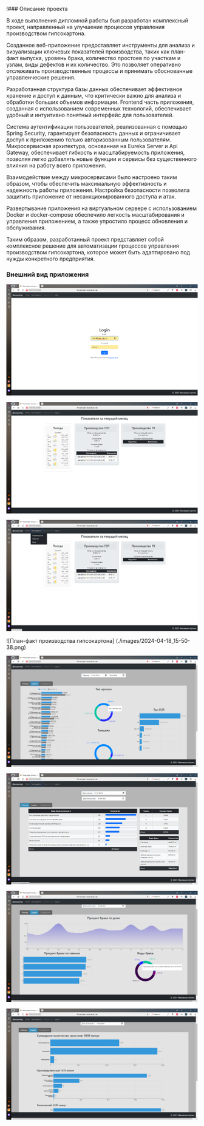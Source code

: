 !### Описание проекта

В ходе выполнения дипломной работы был разработан комплексный проект, направленный на улучшение процессов управления производством гипсокартона. 

Созданное веб-приложение предоставляет инструменты для анализа и визуализации ключевых показателей производства, таких как план-факт выпуска, уровень брака, количество простоев по участкам и узлам, виды дефектов и их количество. Это позволяет оперативно отслеживать производственные процессы и принимать обоснованные управленческие решения.


Разработанная структура базы данных обеспечивает эффективное хранение и доступ к данным, что критически важно для анализа и обработки больших объемов информации. Frontend часть приложения, созданная с использованием современных технологий, обеспечивает удобный и интуитивно понятный интерфейс для пользователей.


Система аутентификации пользователей, реализованная с помощью Spring Security, гарантирует безопасность данных и ограничивает доступ к приложению только авторизованным пользователям. Микросервисная архитектура, основанная на Eureka Server и Api Gateway, обеспечивает гибкость и масштабируемость приложения, позволяя легко добавлять новые функции и сервисы без существенного влияния на работу всего приложения.


Взаимодействие между микросервисами было настроено таким образом, чтобы обеспечить максимальную эффективность и надежность работы приложения. Настройка безопасности позволила защитить приложение от несанкционированного доступа и атак.


Развертывание приложения на виртуальном сервере с использованием Docker и docker-compose обеспечило легкость масштабирования и управления приложением, а также упростило процесс обновления и обслуживания.


Таким образом, разработанный проект представляет собой комплексное решение для автоматизации процессов управления производством гипсокартона, которое может быть адаптировано под нужды конкретного предприятия.

### Внешний вид приложения

![Страница входа](./images/2024-04-18_15-49-37.png)

![Главная страница](./images/2024-04-18_15-50-04.png)

![Панель навигации](./images/2024-04-18_15-50-24.png)

![План-факт производства гипсокартона]
(./images/2024-04-18_15-50-38.png)

![Графики показателей производства гипсокартона](./images/2024-04-18_15-52-51.png)

![Визуализация данных по дефектам](./images/2024-04-18_15-53-07.png)

![Графическое представление данных по дефектам](./images/2024-04-18_15-53-44.png)

![Данные по простоям производства гипсокартона](./images/2024-04-18_15-54-07.png)
